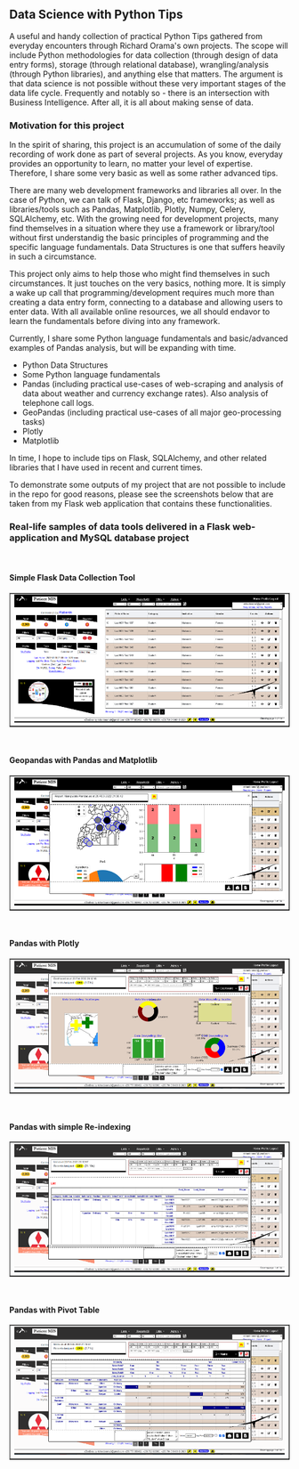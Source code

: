 ## Data Science with Python Tips
A useful and handy collection of practical Python Tips gathered from everyday encounters through Richard Orama's own projects. The scope will include Python methodologies for data collection (through design of data entry forms), storage (through relational database), wrangling/analysis (through Python libraries), and anything else that matters. The argument is that data science is not possible without these very important stages of the data life cycle. Frequently and notably so - there is an intersection with Business Intelligence. After all, it is all about making sense of data.

### Motivation for this project
In the spirit of sharing, this project is an accumulation of some of the daily recording of work done as part of several projects. As you know, everyday provides an opportunity to learn, no matter your level of expertise. Therefore, I share some very basic as well as some rather advanced tips.

There are many web development frameworks and libraries all over. In the case of Python, we can talk of Flask, Django, etc frameworks; as well as libraries/tools such as Pandas, Matplotlib, Plotly, Numpy, Celery, SQLAlchemy, etc. With the growing need for development projects, many find themselves in a situation where they use a framework or library/tool without first understandig the basic principles of programming and the specific language fundamentals. Data Structures is one that suffers heavily in such a circumstance.

This project only aims to help those who might find themselves in such circumstances. It just touches on the very basics, nothing more. It is simply a wake up call that programming/development requires much more than creating a data entry form, connecting to a database and allowing users to enter data. With all available online resources, we all should endavor to learn the fundamentals before diving into any framework.

Currently, I share some Python language fundamentals and basic/advanced examples of Pandas analysis, but will be expanding with time. 

- Python Data Structures
- Some Python language fundamentals
- Pandas (including practical use-cases of web-scraping and analysis of data about weather and currency exchange rates). Also analysis of telephone call logs.
- GeoPandas (including practical use-cases of all major geo-processing tasks)
- Plotly
- Matplotlib

In time, I hope to include tips on Flask, SQLAlchemy, and other related libraries that I have used in recent and current times.

To demonstrate some outputs of my project that are not possible to include in the repo for good reasons, please see the screenshots below that are taken from my Flask web application that contains these functionalities.

### Real-life samples of data tools delivered in a Flask web-application and MySQL database project

<br/>

#### Simple Flask Data Collection Tool
<table border="1"><tr><td>
  <img src="./images/tb1-plain.PNG" />
</td></tr></table>

<br/>

#### Geopandas with Pandas and Matplotlib
<table border="1"><tr><td>
  <img src="./images/tb2-charts.PNG" />
</td></tr></table>

<br/>

#### Pandas with Plotly 
<table border="1"><tr><td>
  <img src=".//images/tb5-visual.PNG" />
</td></tr></table>

<br/>

#### Pandas with simple Re-indexing
<table border="1"><tr><td>
  <img src="./images/tb6-list.PNG" />
</td></tr></table>

<br/>

#### Pandas with Pivot Table
<table border="1"><tr><td>
  <img src="./images/tb3-matrix.PNG" />
</td></tr></table>



